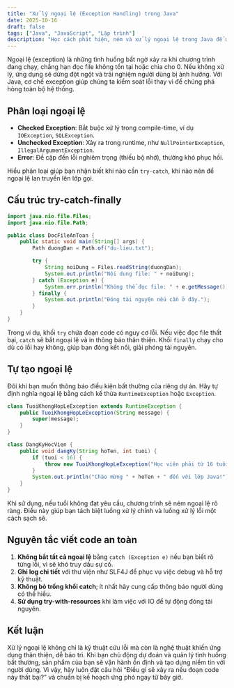 ```yaml
---
title: "Xử lý ngoại lệ (Exception Handling) trong Java"
date: 2025-10-16
draft: false
tags: ["Java", "JavaScript", "Lập trình"]
description: "Học cách phát hiện, ném và xử lý ngoại lệ trong Java để ứng dụng luôn ổn định."
---
```


Ngoại lệ (exception) là những tình huống bất ngờ xảy ra khi chương trình đang chạy, chẳng hạn đọc file không tồn tại hoặc chia cho 0. Nếu không xử lý, ứng dụng sẽ dừng đột ngột và trải nghiệm người dùng bị ảnh hưởng. Với Java, cơ chế exception giúp chúng ta kiểm soát lỗi thay vì để chúng phá hỏng toàn bộ hệ thống.

## Phân loại ngoại lệ

- **Checked Exception**: Bắt buộc xử lý trong compile-time, ví dụ `IOException`, `SQLException`.  
- **Unchecked Exception**: Xảy ra trong runtime, như `NullPointerException`, `IllegalArgumentException`.  
- **Error**: Đề cập đến lỗi nghiêm trọng (thiếu bộ nhớ), thường khó phục hồi.

Hiểu phân loại giúp bạn nhận biết khi nào cần `try-catch`, khi nào nên để ngoại lệ lan truyền lên lớp gọi.

## Cấu trúc try-catch-finally

```java
import java.nio.file.Files;
import java.nio.file.Path;

public class DocFileAnToan {
    public static void main(String[] args) {
        Path duongDan = Path.of("du-lieu.txt");

        try {
            String noiDung = Files.readString(duongDan);
            System.out.println("Nội dung file: " + noiDung);
        } catch (Exception e) {
            System.err.println("Không thể đọc file: " + e.getMessage());
        } finally {
            System.out.println("Đóng tài nguyên nếu cần ở đây.");
        }
    }
}
```

Trong ví dụ, khối `try` chứa đoạn code có nguy cơ lỗi. Nếu việc đọc file thất bại, `catch` sẽ bắt ngoại lệ và in thông báo thân thiện. Khối `finally` chạy cho dù có lỗi hay không, giúp bạn đóng kết nối, giải phóng tài nguyên.

## Tự tạo ngoại lệ

Đôi khi bạn muốn thông báo điều kiện bất thường của riêng dự án. Hãy tự định nghĩa ngoại lệ bằng cách kế thừa `RuntimeException` hoặc `Exception`.

```java
class TuoiKhongHopLeException extends RuntimeException {
    public TuoiKhongHopLeException(String message) {
        super(message);
    }
}

class DangKyHocVien {
    public void dangKy(String hoTen, int tuoi) {
        if (tuoi < 16) {
            throw new TuoiKhongHopLeException("Học viên phải từ 16 tuổi trở lên.");
        }
        System.out.println("Chào mừng " + hoTen + " đến với lớp Java!");
    }
}
```

Khi sử dụng, nếu tuổi không đạt yêu cầu, chương trình sẽ ném ngoại lệ rõ ràng. Điều này giúp bạn tách biệt luồng xử lý chính và luồng xử lý lỗi một cách sạch sẽ.

## Nguyên tắc viết code an toàn

1. **Không bắt tất cả ngoại lệ** bằng `catch (Exception e)` nếu bạn biết rõ từng lỗi, vì sẽ khó truy dấu sự cố.  
2. **Ghi log chi tiết** với thư viện như SLF4J để phục vụ việc debug và hỗ trợ kỹ thuật.  
3. **Không bỏ trống khối catch**; ít nhất hãy cung cấp thông báo người dùng có thể hiểu.  
4. **Sử dụng try-with-resources** khi làm việc với IO để tự động đóng tài nguyên.

## Kết luận

Xử lý ngoại lệ không chỉ là kỹ thuật cứu lỗi mà còn là nghệ thuật khiến ứng dụng thân thiện, dễ bảo trì. Khi bạn chủ động dự đoán và quản lý tình huống bất thường, sản phẩm của bạn sẽ vận hành ổn định và tạo dựng niềm tin với người dùng. Vì vậy, hãy luôn đặt câu hỏi “Điều gì sẽ xảy ra nếu đoạn code này thất bại?” và chuẩn bị kế hoạch ứng phó ngay từ bây giờ.
